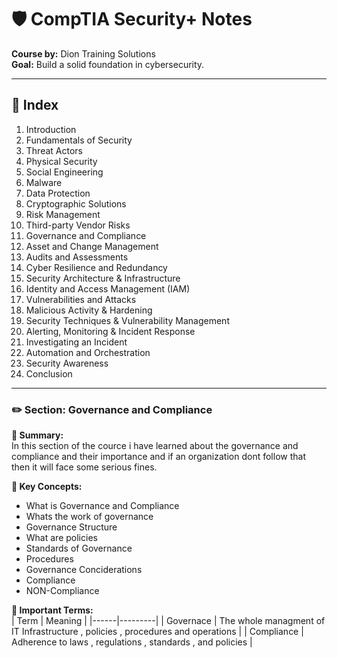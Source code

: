 # 🛡️ CompTIA Security+ Notes  
**Course by:** Dion Training Solutions  
**Goal:** Build a solid foundation in cybersecurity.


---

## 📘 Index

1. Introduction  
2. Fundamentals of Security  
3. Threat Actors  
4. Physical Security  
5. Social Engineering  
6. Malware  
7. Data Protection  
8. Cryptographic Solutions  
9. Risk Management  
10. Third-party Vendor Risks  
11. Governance and Compliance  
12. Asset and Change Management  
13. Audits and Assessments  
14. Cyber Resilience and Redundancy  
15. Security Architecture & Infrastructure  
16. Identity and Access Management (IAM)  
17. Vulnerabilities and Attacks  
18. Malicious Activity & Hardening  
19. Security Techniques & Vulnerability Management  
20. Alerting, Monitoring & Incident Response  
21. Investigating an Incident  
22. Automation and Orchestration  
23. Security Awareness  
24. Conclusion

---
### ✏️ Section: Governance and Compliance

**📌 Summary:**  
In this section of the cource i have learned about the governance and compliance and their importance and if an organization dont follow that then it will face some serious fines.

**🧠 Key Concepts:**  
- What is Governance and Compliance
- Whats the work of governance
- Governance Structure
- What are policies
- Standards of Governance
- Procedures
- Governance Conciderations
- Compliance
- NON-Compliance

**🔑 Important Terms:**  
| Term | Meaning |
|------|---------|
|   Governace   |    The whole managment of IT Infrastructure , policies , procedures and operations     |
|   Compliance   |    Adherence to laws , regulations , standards , and policies     |



